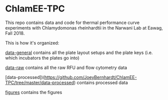 # ChlamEE-TPC


This repo contains data and code for thermal performance curve experiments with Chlamydomonas rheinhardtii in the Narwani Lab at Eawag, Fall 2018.


This is how it's organized:

[data-general](https://github.com/JoeyBernhardt/ChlamEE-TPC/tree/master/data-general) contains all the plate layout setups and the plate keys (i.e. which incubators the plates go into)

[data-raw](https://github.com/JoeyBernhardt/ChlamEE-TPC/tree/master/data-raw) contains all the raw RFU and flow cytometry data

[data-processed])(https://github.com/JoeyBernhardt/ChlamEE-TPC/tree/master/data-processed) contains processed data

[figures](https://github.com/JoeyBernhardt/ChlamEE-TPC/tree/master/figures) contains the figures
